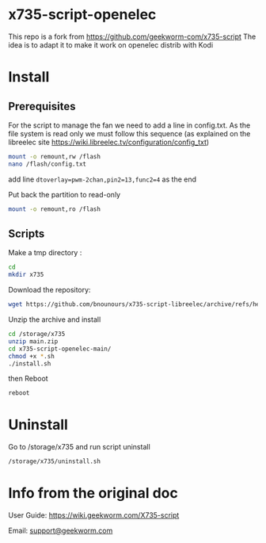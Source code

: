 # x735-script-openelec

This repo is a fork from https://github.com/geekworm-com/x735-script
The idea is to adapt it to make it work on openelec distrib with Kodi

# Install

## Prerequisites
For the script to manage the fan we need to add a line in config.txt. As the file system is read only we must follow this sequence (as explained on the libreelec site https://wiki.libreelec.tv/configuration/config_txt)

```bash
mount -o remount,rw /flash
nano /flash/config.txt
```

add line `dtoverlay=pwm-2chan,pin2=13,func2=4` as the end

Put back the partition to read-only
```bash
mount -o remount,ro /flash
```


## Scripts

Make a tmp directory :
```bash
cd 
mkdir x735
```

Download the repository:

```bash
wget https://github.com/bnounours/x735-script-libreelec/archive/refs/heads/main.zip -P /storage/x735
```

Unzip the archive and install
```bash
cd /storage/x735
unzip main.zip
cd x735-script-openelec-main/
chmod +x *.sh
./install.sh
```
then Reboot
```bash
reboot
```



# Uninstall
Go to /storage/x735 and run script uninstall
```bash
/storage/x735/uninstall.sh
```


# Info from the original doc


User Guide: https://wiki.geekworm.com/X735-script

Email: support@geekworm.com

